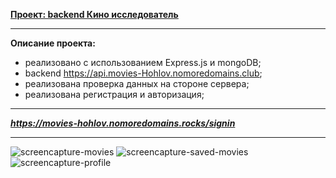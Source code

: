 
**[Проект: backend Кино исследователь](https://movies-hohlov.nomoredomains.rocks/signin)**

---

**Описание проекта:**

- реализовано с использованием Express.js и mongoDB;
- backend https://api.movies-Hohlov.nomoredomains.club;
- реализована проверка данных на стороне сервера;
- реализована регистрация и авторизация;

---

**_https://movies-hohlov.nomoredomains.rocks/signin_**

---

![screencapture-movies](https://user-images.githubusercontent.com/94252054/227803883-b987bbad-3351-4331-bc82-cb3f5104afdb.png)
![screencapture-saved-movies](https://user-images.githubusercontent.com/94252054/227803890-44192443-14e9-4f10-a4cf-dfdcc8f3b594.png)
![screencapture-profile](https://user-images.githubusercontent.com/94252054/227804050-82728e21-3cae-43f8-94a9-a0ceb51396cf.png)
